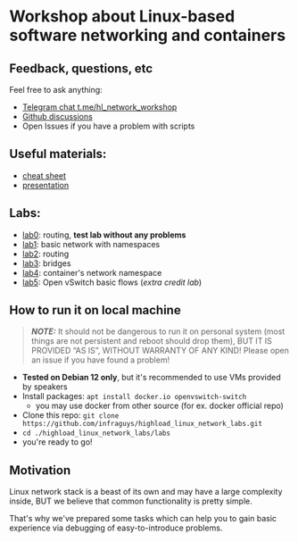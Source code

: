 # Workshop about Linux-based software networking and containers

## Feedback, questions, etc

Feel free to ask anything:
- [Telegram chat t.me/hl_network_workshop](https://t.me/hl_network_workshop)
- [Github discussions](https://github.com/infraguys/highload_linux_network_labs/discussions)
- Open Issues if you have a problem with scripts

## Useful materials:
- [cheat sheet](https://drive.google.com/file/d/1xXYeR9KwdBGP9ZKmhfIqDoeyB74StqvN/view?usp=sharing)
- [presentation](https://drive.google.com/file/d/1RTG-_Rcf2LWzl8YtfjizJkRM7iG_w-8g/view?usp=sharing)

## Labs:
- [lab0](./labs/lab0_test.sh): routing, **test lab without any problems**
- [lab1](./labs/lab1.sh): basic network with namespaces
- [lab2](./labs/lab2.sh): routing
- [lab3](./labs/lab3.sh): bridges
- [lab4](./labs/lab4.sh): container's network namespace
- [lab5](./labs/lab5.sh): Open vSwitch basic flows (*extra credit lab*)

## How to run it on local machine

> **_NOTE:_**  It should not be dangerous to run it on personal system (most things are not persistent and reboot should drop them),
> BUT IT IS PROVIDED “AS IS”, WITHOUT WARRANTY OF ANY KIND! Please open an issue if you have found a problem!

- **Tested on Debian 12 only**, but it's recommended to use VMs provided by speakers
- Install packages: `apt install docker.io openvswitch-switch`
  - you may use docker from other source (for ex. docker official repo)
- Clone this repo: `git clone https://github.com/infraguys/highload_linux_network_labs.git`
- `cd ./highload_linux_network_labs/labs`
- you're ready to go!


## Motivation

Linux network stack is a beast of its own and may have a large complexity inside,
BUT we believe that common functionality is pretty simple.

That's why we've prepared some tasks which can help you to gain basic experience
via debugging of easy-to-introduce problems.
